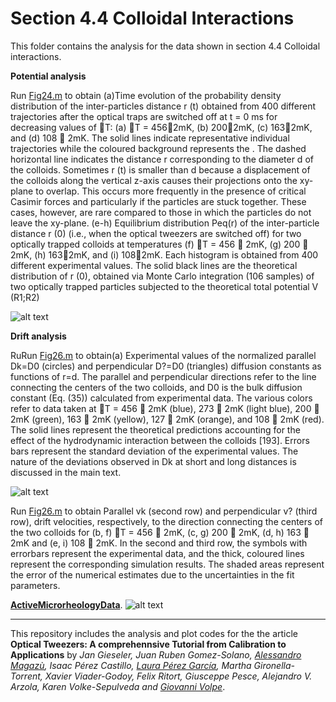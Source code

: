 # Section 4.4  Colloidal Interactions

This folder contains the analysis for the data shown in section 4.4 Colloidal interactions.
 



**Potential analysis**

Run [Fig24.m](Potential_analyisis/Fig24.m) to obtain (a)Time evolution of the probability density distribution of the inter-particlesdistance r (t) obtained from 400 different trajectories after the optical traps are switched off att = 0 ms for decreasing values of T: (a) T = 4562mK, (b) 2002mK, (c) 1632mK,and (d) 108  2mK. The solid lines indicate representative individual trajectories while thecoloured background represents the . The dashed horizontal line indicates the distance rcorresponding to the diameter d of the colloids. Sometimes r (t) is smaller than d becausea displacement of the colloids along the vertical z-axis causes their projections onto thexy-plane to overlap. This occurs more frequently in the presence of critical Casimir forcesand particularly if the particles are stuck together. These cases, however, are rare comparedto those in which the particles do not leave the xy-plane. (e-h) Equilibrium distributionPeq(r) of the inter-particle distance r (0) (i.e., when the optical tweezers are switched off)for two optically trapped colloids at temperatures (f) T = 456  2mK, (g) 200  2mK, (h)1632mK, and (i) 1082mK. Each histogram is obtained from 400 different experimentalvalues. The solid black lines are the theoretical distribution of r (0), obtained via MonteCarlo integration (106 samples) of two optically trapped particles subjected to the theoreticaltotal potential V (R1;R2) 



![alt text](https://github.com/LauraPerezG/tweezers_AOP_tutorial/blob/merge_26nov_ales_lau/sec_4_4_Colloidal_interactions/figures/Fig24.jpg
"Zero Shear viscosities")

**Drift analysis**

RuRun [Fig26.m](Drift_analysis/Drift_velocities/Fig26.m) to obtain(a) Experimental values of the normalized parallel Dk=D0 (circles) and perpendicularD?=D0 (triangles) diffusion constants as functions of r=d. The parallel and perpendiculardirections refer to the line connecting the centers of the two colloids, and D0 is the bulkdiffusion constant (Eq. (35)) calculated from experimental data. The various colors referto data taken at T = 456  2mK (blue), 273  2mK (light blue), 200  2mK (green),163  2mK (yellow), 127  2mK (orange), and 108  2mK (red). The solid lines representthe theoretical predictions accounting for the effect of the hydrodynamic interaction betweenthe colloids [193]. Errors bars represent the standard deviation of the experimental values.The nature of the deviations observed in Dk at short and long distances is discussedin the main text.


![alt text](https://github.com/LauraPerezG/tweezers_AOP_tutorial/blob/merge_26nov_ales_lau/sec_4_4_Colloidal_interactions/figures/Fig25.jpg 
"Storeage and loss")


Run [Fig26.m](Drift_analysis/Drift_velocities/Fig26.m) to obtain
Parallel vk (second row) and perpendicular v? (third row), driftvelocities, respectively, to the direction connecting the centers of the two colloids for (b, f)T = 456  2mK, (c, g) 200  2mK, (d, h) 163  2mK and (e, i) 108  2mK. In the secondand third row, the symbols with errorbars represent the experimental data, and the thick,coloured lines represent the corresponding simulation results. The shaded areas representthe error of the numerical estimates due to the uncertainties in the fit parameters.

**[ActiveMicrorheologyData](ActiveMicrorheologyData/)**.
![alt text](https://github.com/LauraPerezG/tweezers_AOP_tutorial/blob/merge_26nov_ales_lau/sec_4_4_Colloidal_interactions/figures/Fig26.jpg
"Storeage and loss")



***


 
This repository includes the analysis and plot codes for the the article **Optical Tweezers: A comprehennsive Tutorial  from Calibration to Applications** by *Jan Gieseler, Juan Ruben Gomez-Solano, [Alessandro Magazù](http://softmatterlab.org/people/alessandro-magazzu/),  Isaac Pérez Castillo, [Laura Pérez García](http://softmatterlab.org/people/laura-perez-garcia/), Martha Gironella-Torrent, Xavier Viader-Godoy, Felix Ritort, Giusceppe Pesce, Alejandro V. Arzola, Karen Volke-Sepulveda and [Giovanni Volpe](http://softmatterlab.org/people/giovanni-volpe/)*. 
 
